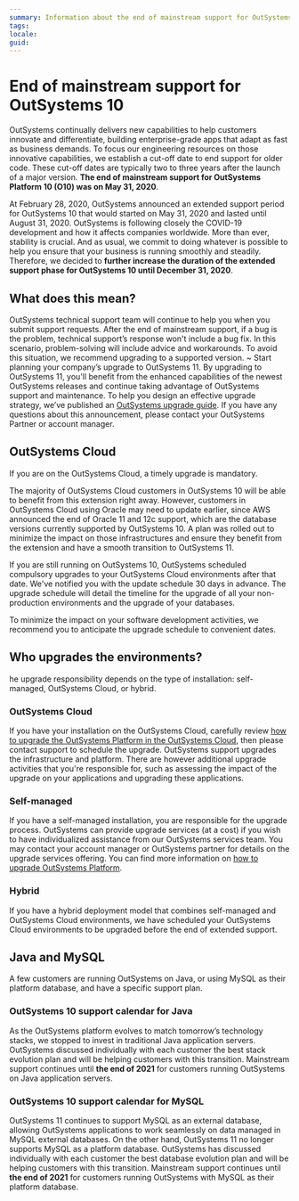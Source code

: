 ```yaml
---
summary: Information about the end of mainstream support for OutSystems 10. Check the calendar and the recommended actions.
tags:
locale:
guid:
---
```


# End of mainstream support for OutSystems 10

OutSystems continually delivers new capabilities to help customers innovate and differentiate, building enterprise-grade apps that adapt as fast as business demands. To focus our engineering resources on those innovative capabilities, we establish a cut-off date to end support for older code. These cut-off dates are typically two to three years after the launch of a major version. **The end of mainstream support for OutSystems Platform 10 (O10) was on May 31, 2020**.

At February 28, 2020, OutSystems announced an extended support period for OutSystems 10 that would started on May 31, 2020 and lasted until August 31, 2020. OutSystems is following closely the COVID-19 development and how it affects companies worldwide. More than ever, stability is crucial. And as usual, we commit to doing whatever is possible to help you ensure that your business is running smoothly and steadily. Therefore, we decided to **further increase the duration of the extended support phase for OutSystems 10 until December 31, 2020**.

## What does this mean?

OutSystems technical support team will continue to help you when you submit support requests. After the end of mainstream support, if a bug is the problem, technical support’s response won't include a bug fix. In this scenario, problem-solving will include advice and workarounds. To avoid this situation, we recommend upgrading to a supported version.
~
Start planning your company’s upgrade to OutSystems 11. By upgrading to OutSystems 11, you'll benefit from the enhanced capabilities of the newest OutSystems releases and continue taking advantage of OutSystems support and maintenance. To help you design an effective upgrade strategy, we’ve published an [OutSystems upgrade guide](https://success.outsystems.com/Support/Enterprise_Customers/Upgrading/01_Upgrade_OutSystems_Platform). If you have any questions about this announcement, please contact your OutSystems Partner or account manager.

## OutSystems Cloud

If you are on the OutSystems Cloud, a timely upgrade is mandatory. 

The majority of OutSystems Cloud customers in OutSystems 10 will be able to benefit from this extension right away. However, customers in OutSystems Cloud using Oracle may need to update earlier, since AWS announced the end of Oracle 11 and 12c support, which are the database versions currently supported by OutSystems 10. A plan was rolled out to minimize the impact on those infrastructures and ensure  they benefit from the extension and have a smooth transition to OutSystems 11.

If you are still running on OutSystems 10, OutSystems scheduled compulsory upgrades to your OutSystems Cloud environments after that date. We've notified you with the update schedule 30 days in advance. The upgrade schedule will detail the timeline for the upgrade of all your non-production environments and the upgrade of your databases.

To minimize the impact on your software development activities, we recommend you to anticipate the upgrade schedule to convenient dates.

## Who upgrades the environments?

he upgrade responsibility depends on the type of installation: self-managed, OutSystems Cloud, or hybrid.

### OutSystems Cloud

If you have your installation on the OutSystems Cloud, carefully review [how to upgrade the OutSystems Platform in the OutSystems Cloud](https://success.outsystems.com/Support/Enterprise_Customers/Upgrading/01_Upgrade_OutSystems_Platform), then please contact support to schedule the upgrade. OutSystems support upgrades the infrastructure and platform. There are however additional upgrade activities that you're responsible for, such as assessing the impact of the upgrade on your applications and upgrading these applications.

### Self-managed

If you have a self-managed installation, you are responsible for the upgrade process. OutSystems can provide upgrade services (at a cost) if you wish to have individualized assistance from our OutSystems services team. You may contact your account manager or OutSystems partner for details on the upgrade services offering. You can find more information on [how to upgrade OutSystems Platform](https://success.outsystems.com/Support/Enterprise_Customers/Upgrading/01_Upgrade_OutSystems_Platform).

### Hybrid

If you have a hybrid deployment model that combines self-managed and OutSystems Cloud environments, we have scheduled your OutSystems  Cloud environments to be upgraded before the end of extended support.


## Java and MySQL

A few customers are running OutSystems on Java, or using MySQL as their platform database, and have a specific support plan.

### OutSystems 10 support calendar for Java 

As the OutSystems platform evolves to match tomorrow’s technology stacks, we stopped to invest in traditional Java application servers.
OutSystems discussed individually with each customer the best stack evolution plan and will be helping customers with this transition. 
Mainstream support continues until **the end of 2021** for customers running OutSystems on Java application servers.

### OutSystems 10 support calendar for MySQL 

OutSystems 11 continues to support MySQL as an external database, allowing OutSystems applications to work seamlessly on data managed in MySQL external databases.
On the other hand, OutSystems 11 no longer supports MySQL as a platform database.
OutSystems has discussed individually with each customer the best database evolution plan and will be helping customers with this transition.
Mainstream support continues until **the end of 2021** for customers running OutSystems with MySQL as their platform database.


